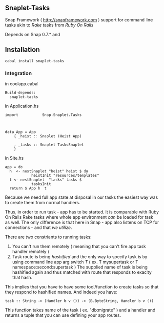 ## Snaplet-Tasks

Snap Framework ( http://snapframework.com ) support for command line
tasks akin to _Rake_ tasks from _Ruby On Rails_

Depends on Snap 0.7.* and <others>

## Installation

```
cabal install snaplet-tasks
```

### Integration

in coolapp.cabal

```
Build-depends:
  snaplet-tasks
```

in Application.hs
```
import           Snap.Snaplet.Tasks



data App = App
    { _heist :: Snaplet (Heist App)
    
    , _tasks :: Snaplet TasksSnaplet
    }
```

in Site.hs

```
app = do
  h  <- nestSnaplet "heist" heist $ do
            heistInit "resources/templates"
  t <- nestSnaplet  "tasks" tasks $
            tasksInit
  return $ App h  t
```

Because we need full app state at disposal in our tasks
the easiest way was to create them from normal handlers.

Thus, in order to run task - app has to be started.
It is comparable with Ruby On Rails Rake tasks where
whole app environment _can_ be loaded for task as well.
The only difference is that here in Snap - app also listens
on TCP for connections - and that *we utilize*.

There are two constriants to running tasks:
1. You can't run them remotely ( meaning that you can't fire
   app task handler remotely )
2. Task route is being _hashified_ and the only way to specify
   task is by using command line app arg switch _T_ 
   ( ex. T mysupertask or T namespace:second:supertask )
   The supplied name of task is being hashified again and thus
   matched with route that responds to exaclty that hash.

This implies that you have to have some tool/function to create
tasks so that they respond to hashified names. And indeed you have:

```
task :: String -> (Handler b v ()) -> (B.ByteString, Handler b v ())
```

This function takes name of the task ( ex. "db:migrate" ) and a handler
and returns a tuple that you can use defining your app routes.

